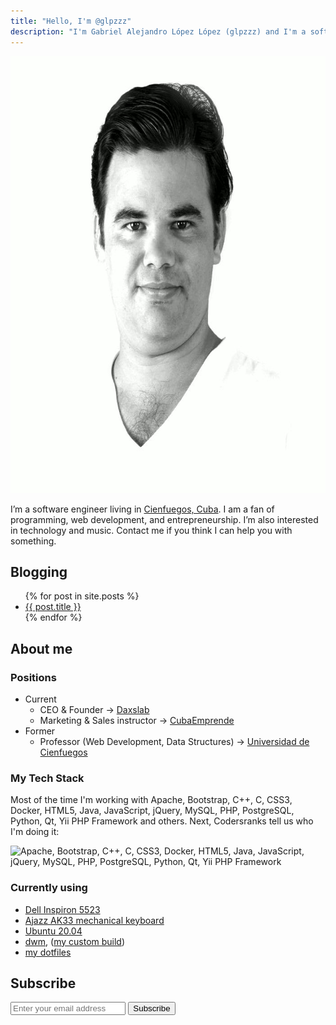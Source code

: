 ```yaml
---
title: "Hello, I'm @glpzzz"
description: "I'm Gabriel Alejandro López López (glpzzz) and I'm a software engineer. Working at @daxslab and always looking for new business opportunities. Bootstrap, C++, C, CSS3, Docker, HTML5, Java, JavaScript, jQuery, MySQL, PHP, PostgreSQL, Python, Qt, Yii PHP Framework and more. Let me know if I can help you!"
---
```


<img class="glpzzz" src="/glpzzz.jpg" title="Picture of Gabriel Alejandro López López (glpzzz)" width="699" height="699" />

I’m a software engineer living in [Cienfuegos, Cuba](https://www.openstreetmap.org/node/259846360). I am a fan of programming, web development, and entrepreneurship. I’m also interested in technology and music. Contact me if you think I can help you with something.

## Blogging

<ul>
    {% for post in site.posts %}
    <li>
        <a href="{{ post.url }}">{{ post.title }}</a>
    </li>
    {% endfor %}
</ul>

## About me

### Positions

* Current
    * CEO & Founder -> [Daxslab](https://www.daxslab.com)
    * Marketing & Sales instructor ->
[CubaEmprende](https://www.cubaemprendecienfuegos.org)
* Former
    * Professor (Web Development, Data Structures) -> [Universidad de Cienfuegos](https://www.ucf.edu.cu)

### My Tech Stack

Most of the time I'm working with Apache, Bootstrap, C++, C, CSS3, Docker, HTML5, Java, JavaScript, jQuery, MySQL, PHP, PostgreSQL, Python, Qt, Yii PHP Framework and others. Next, Codersranks tell us who I'm doing it:

![Apache, Bootstrap, C++, C, CSS3, Docker, HTML5, Java, JavaScript, jQuery, MySQL, PHP, PostgreSQL, Python, Qt, Yii PHP Framework](https://cr-skills-chart-widget.azurewebsites.net/api/api?username=glpzzz)

### Currently using

* [Dell Inspiron 5523](https://www.dell.com/yu/business/p/inspiron-15z-5523/pd)
* [Ajazz AK33 mechanical keyboard](http://www.a-jazz.com/en/h-pd-63.html)
* [Ubuntu 20.04](https://www.ubuntu.com)
* [dwm](https://dwm.suckless.org), ([my custom build](https://github.com/glpzzz/dwm))
* [my dotfiles](https://github.com/glpzzz/dotfiles)

<aside>
    <h2>Subscribe</h2>
    <form action="https://feedburner.google.com/fb/a/mailverify" method="post" target="popupwindow" onsubmit="window.open('https://feedburner.google.com/fb/a/mailverify?uri=glpzzz', 'popupwindow', 'scrollbars=yes,width=550,height=520');return true">
        <p>
            <input type="text" style="width:35%" name="email" placeholder="Enter your email address" />
            <input type="submit" value="Subscribe" />
            <input type="hidden" value="glpzzz" name="uri" />
            <input type="hidden" name="loc" value="en_US" />
        </p>
        <p style="display: none">Delivered by <a href="https://feedburner.google.com" target="_blank">FeedBurner</a></p>
    </form>
</aside>
